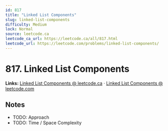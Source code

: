 ```yaml
--- 
id: 817
title: "Linked List Components"
slug: linked-list-components
difficulty: Medium
lock: Normal
source: leetcode.ca
leetcode_ca_url: https://leetcode.ca/all/817.html
leetcode_url: https://leetcode.com/problems/linked-list-components/
---
```


# 817. Linked List Components

**Links:** [Linked List Components @ leetcode.ca](https://leetcode.ca/all/817.html) · [Linked List Components @ leetcode.com](https://leetcode.com/problems/linked-list-components/)

## Notes
- TODO: Approach
- TODO: Time / Space Complexity
